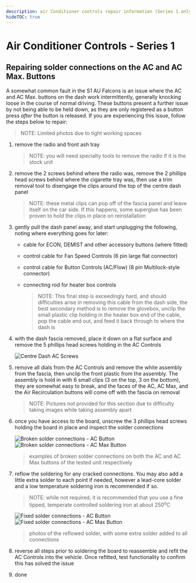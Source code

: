 ```yaml
---
description: air Conditioner controls repair information (Series 1 only)
hideTOC: true
---
```


# Air Conditioner Controls - Series 1

## Repairing solder connections on the AC and AC Max. Buttons

A somewhat common fault in the S1 AU Falcons is an issue where the AC and AC Max. buttons on the dash work intermittently, generally knocking loose in the course of normal driving. These buttons present a further issue by not being able to be held down, as they are only registered as a button press *after* the button is released. If you are experiencing this issue, follow the steps below to repair:

> NOTE: Limited photos due to tight working spaces

1. remove the radio and front ash tray
    > NOTE: you will need specialty tools to remove the radio if it is the stock unit
1. remove the 2 screws behind where the radio was, remove the 2 phillips head screws behind where the cigarette tray was, then use a trim removal tool to disengage the clips around the top of the centre dash panel

    > NOTE: these metal clips can pop off of the fascia panel and leave itself on the car side. If this happens, some superglue has been proven to hold the clips in place on reinstallation

1. gently pull the dash panel away, and start unplugging the following, noting where everything goes for later:

    - cable for ECON, DEMIST and other accessory buttons (where fitted)
    - control cable for Fan Speed Controls (6 pin large flat connector)
    - control cable for Button Controls (AC/Flow) (8 pin Multilock-style connector)
    - connecting rod for heater box controls

        > NOTE: This final step is exceedingly hard, and should difficulties arise in removing this cable from the dash side, the best secondary method is to remove the glovebox, unclip the small plastic clip holding in the heater box end of the cable, pop the cable end out, and feed it back through to where the dash is

        <!--TODO add picture of where the heater control switch is-->

1. with the dash fascia removed, place it down on a flat surface and remove the 5 phillips head screws holding in the AC Controls

    ![Centre Dash AC Screws](./ac-controls-rear.jpg)

1. remove all dials from the AC Controls and remove the white assembly from the fascia, then unclip the front plastic from the assembly. The assembly is hold in with 6 small clips (3 on the top, 3 on the bottom), they are somewhat easy to break, and the faces of the AC, AC Max, and the Air Recirculation buttons will come off with the fascia on removal

    > NOTE: Pictures not provided for this section due to difficulty taking images while taking assembly apart

1. once you have access to the board, unscrew the 3 phillips head screws holding the board in place and inspect the solder connections

    ![Broken solder connections - AC Button](./broken-solder-ac.jpg)
    ![Broken solder connections - AC Max Button](./broken-solder-ac-max.jpg)

    > examples of broken solder connections on both the AC and AC Max buttons of the tested unit respectively

1. reflow the soldering for any cracked connections. You may also add a little extra solder to each point if needed, however a lead-core solder and a low temperature soldering iron is recommended if so.

    > NOTE: while not required, it is recommended that you use a fine tipped, temperate controlled soldering iron at about 250<sup>o</sup>C

    ![Fixed solder connections - AC Button](./fixed-solder-ac.jpg)
    ![Fixed solder connections - AC Max Button](./fixed-solder-ac-max.jpg)

    > photos of the reflowed solder, with some extra solder added to all connections

1. reverse all steps prior to soldering the board to reassemble and refit the AC Controls into the vehicle. Once refitted, test functionality to confirm this has solved the issue

1. done